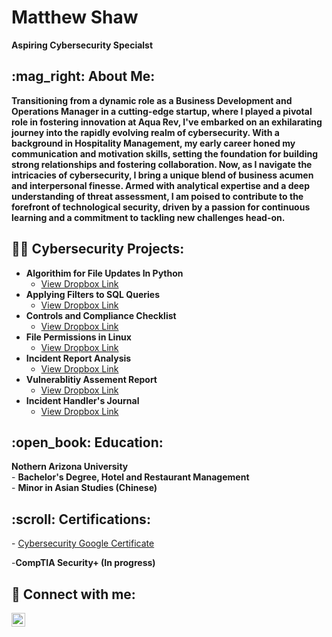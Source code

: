 <h1>Matthew Shaw</h1>  
<b>Aspiring Cybersecurity Specialst</b>
<h2> :mag_right: About Me:</h2>
<b>Transitioning from a dynamic role as a Business Development and Operations Manager in a cutting-edge startup, where I played a pivotal role in fostering innovation at Aqua Rev, I've embarked on an exhilarating journey into the rapidly evolving realm of cybersecurity. With a background in Hospitality Management, my early career honed my communication and motivation skills, setting the foundation for building strong relationships and fostering collaboration. Now, as I navigate the intricacies of cybersecurity, I bring a unique blend of business acumen and interpersonal finesse. Armed with analytical expertise and a deep understanding of threat assessment, I am poised to contribute to the forefront of technological security, driven by a passion for continuous learning and a commitment to tackling new challenges head-on.</b>


  <h2>👨‍💻 Cybersecurity Projects:</h2>

- <b>Algorithim for File Updates In Python</b>
  - [View Dropbox Link](https://www.dropbox.com/scl/fi/39kcbhkx3m01256a1sdli/Algorithm-for-file-updates-in-Python.pdf?rlkey=6ekry1apecv1ag1ga6l96cp50&dl=0) 
- <b>Applying Filters to SQL Queries</b>
  - [View Dropbox Link](https://www.dropbox.com/scl/fi/y6ybupl0pgn6tcrtjqzub/Apply-Filters-to-SQL-Queries.pdf?rlkey=x4i3722l74pq3kx92cys1r8t7&dl=0) 
- <b>Controls and Compliance Checklist</b>
  - [View Dropbox Link](https://www.dropbox.com/scl/fi/5wrxiumqtv476r0ai6dvv/Controls-and-Compliance-Checklist-Portfolio.pdf?rlkey=niog5ntp4txfr4u05d1qagkn4&dl=0) 
- <b>File Permissions in Linux </b>
  - [View Dropbox Link](https://www.dropbox.com/scl/fi/94m0cskfldaf9p8qlcgkp/File-Permissions-in-Linux.pdf?rlkey=0qhnxx17x2wfwv94dfk7flrlx&dl=0)
- <b>Incident Report Analysis</b>
  - [View Dropbox Link](https://www.dropbox.com/scl/fi/psmnfl1bcrlydv2ty73ln/Incident-Report-Analysis.pdf?rlkey=0q4vafe33if670sa4vdhcq6rx&dl=0)
- <b>Vulnerablitiy Assement Report</b>
  - [View Dropbox Link](https://www.dropbox.com/scl/fi/kezg4bgtq7e0xdak9q12k/Vulnerablitiy-Assement-Report.pdf?rlkey=pb0qot8j3omfxax53rynfuzoo&dl=0)
- <b>Incident Handler's Journal</b>
  - [View Dropbox Link](https://www.dropbox.com/scl/fi/2aoby2dd68deizmr2f75c/Incident-Handler-s-Journal.pdf?rlkey=sdvjt3uzm555li1liigsbm5sm&dl=0)
<h2> :open_book: Education:</h2>
<b> Nothern Arizona University</b>
<br>
- <b>Bachelor's Degree, Hotel and Restaurant Management</b>
<br>
- <b>Minor in Asian Studies (Chinese)</b>
  
<h2> :scroll: Certifications:</h2>
- <a href="https://www.coursera.org/account/accomplishments/specialization/MVSGQ749EFWW/">Cybersecurity Google Certificate</a>

-<b>CompTIA Security+ (In progress)</b>
<h2> 🤳 Connect with me:</h2>

[<img align="left" alt="Matthew-K-Shaw | LinkedIn" width="22px" src="https://cdn.jsdelivr.net/npm/simple-icons@v3/icons/linkedin.svg" />][linkedin]


[linkedin]: https://linkedin.com/in/matthew-k-shaw
